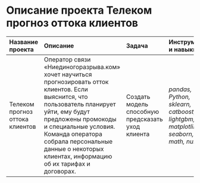 # Описание проекта Телеком прогноз оттока клиентов

| Название проекта | Описание | Задача | Инструменты и навыки | 
| :---------------------- | :---------------------- | :---------------------- | :---------------------- |
| Телеком прогноз оттока клиентов | Оператор связи «Ниединогоразрыва.ком» хочет научиться прогнозировать отток клиентов. Если выяснится, что пользователь планирует уйти, ему будут предложены промокоды и специальные условия. Команда оператора собрала персональные данные о некоторых клиентах, информацию об их тарифах и договорах. | Создать модель способную предсказать уход клиента | *pandas, Python, sklearn, catboost, lightgbm, matplotlib, seaborn, math, numpy* |
